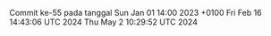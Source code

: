 Commit ke-55 pada tanggal Sun Jan 01 14:00 2023 +0100
Fri Feb 16 14:43:06 UTC 2024
Thu May  2 10:29:52 UTC 2024
